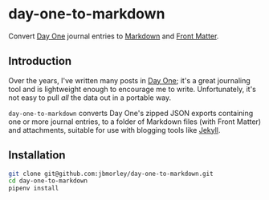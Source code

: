 # day-one-to-markdown

Convert [Day One](https://dayoneapp.com) journal entries to [Markdown](https://daringfireball.net/projects/markdown) and [Front Matter](https://jekyllrb.com/docs/front-matter/).

## Introduction

Over the years, I've written many posts in [Day One](https://dayoneapp.com); it's a great journaling tool and is lightweight enough to encourage me to write. Unfortunately, it's not easy to pull _all_ the data out in a portable way.

`day-one-to-markdown` converts Day One's zipped JSON exports containing one or more journal entries, to a folder of Markdown files (with Front Matter) and attachments, suitable for use with blogging tools like [Jekyll](https://jekyllrb.com).

## Installation

```bash
git clone git@github.com:jbmorley/day-one-to-markdown.git
cd day-one-to-markdown
pipenv install
```

